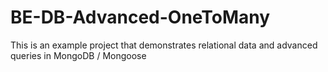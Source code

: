 # BE-DB-Advanced-OneToMany

This is an example project that demonstrates relational data and advanced queries in MongoDB / Mongoose
